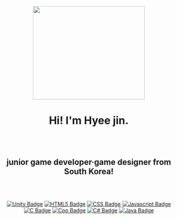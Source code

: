 <div align="center">
  
  <img src="https://github.com/w8err/Spring-ThymeLeaf-board/assets/104305435/d0a7bd89-6468-4f7d-86d9-4eeece8278f7" width="300" height="250">

# Hi! I'm Hyee jin.
<br><br>
## junior game developer·game designer from South Korea!

<br><br>

[![Unity Badge](https://img.shields.io/badge/UNITY-828282?style=for-the-badge&logo=unity&logoColor=black)](https://unity.com)
[![HTML5 Badge](https://img.shields.io/badge/HTML5-E34F26?style=for-the-badge&logo=html5&logoColor=white)](https://developer.mozilla.org/en-US/docs/Web/HTML)
[![CSS Badge](https://img.shields.io/badge/CSS3-1572B6?style=for-the-badge&logo=css3&logoColor=white)](https://developer.mozilla.org/en-US/docs/Web/CSS)
[![Javascript Badge](https://img.shields.io/badge/JavaScript-F7DF1E?style=for-the-badge&logo=javascript&logoColor=black)](https://developer.mozilla.org/en-US/docs/Web/JavaScript)
[![C Badge](https://img.shields.io/badge/C-00599C?style=for-the-badge&logo=c&logoColor=white)](https://en.cppreference.com/w/c/language)
[![Cpp Badge](https://img.shields.io/badge/C%2B%2B-00599C?style=for-the-badge&logo=c%2B%2B&logoColor=white)](https://en.cppreference.com/w/cpp)
[![C# Badge](https://img.shields.io/badge/C%23-239120?style=for-the-badge&logo=c-sharp&logoColor=white)](https://docs.microsoft.com/en-us/dotnet/csharp/)
[![Java Badge](https://img.shields.io/badge/Java-ED8B00?style=for-the-badge&logo=java&logoColor=white)](https://docs.oracle.com/en/java/)

</div>
